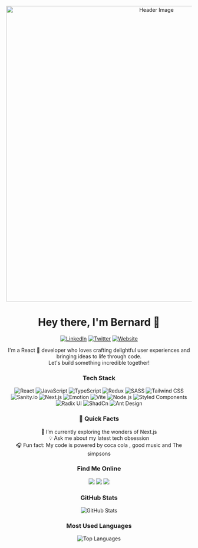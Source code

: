 <!-- Header Section -->

<p align="center">
  <img src="https://your-image-url.com/your-image.gif" alt="Header Image" width="800">
</p>

<h1 align="center">Hey there, I'm Bernard 👋</h1>

<p align="center">
  <a href="https://www.linkedin.com/in/bernard-ochoa/"><img alt="LinkedIn" src="https://img.shields.io/badge/LinkedIn-Bernard-blue?style=for-the-badge&logo=linkedin"></a>
  <a href="https://twitter.com/yourhandle"><img alt="Twitter" src="https://img.shields.io/badge/Twitter-@ajaxecho3-blue?style=for-the-badge&logo=twitter"></a>
  <a href="https://bernardochoa.vercel.app/"><img alt="Website" src="https://img.shields.io/badge/Website-bernardochoa-blue?style=for-the-badge&logo=firefox"></a>
</p>

<!-- Introduction Section -->

<p align="center">
  I'm a React 🚀 developer who loves crafting delightful user experiences and bringing ideas to life through code. <br>
  Let's build something incredible together!
</p>

<!-- Tech Stack Section -->

<h3 align="center">Tech Stack</h3>

<p align="center">
  <img src="https://img.shields.io/badge/React-61DAFB?style=for-the-badge&logo=react&logoColor=white" alt="React">
  <img src="https://img.shields.io/badge/JavaScript-F7DF1E?style=for-the-badge&logo=javascript&logoColor=black" alt="JavaScript">
  <img src="https://img.shields.io/badge/TypeScript-3178C6?style=for-the-badge&logo=typescript&logoColor=white" alt="TypeScript">
  <img src="https://img.shields.io/badge/Redux-764ABC?style=for-the-badge&logo=redux&logoColor=white" alt="Redux">
  <img src="https://img.shields.io/badge/SASS-CC6699?style=for-the-badge&logo=sass&logoColor=white" alt="SASS">
  <img src="https://img.shields.io/badge/Tailwind%20CSS-38B2AC?style=for-the-badge&logo=tailwind-css&logoColor=white" alt="Tailwind CSS">
  <img src="https://img.shields.io/badge/Sanity.io-333333?style=for-the-badge&logo=sanity&logoColor=white" alt="Sanity.io">
  <img src="https://img.shields.io/badge/Next.js-000000?style=for-the-badge&logo=next-dot-js&logoColor=white" alt="Next.js">
  <img src="https://img.shields.io/badge/Emotion-DB7093?style=for-the-badge&logo=emotion&logoColor=white" alt="Emotion">
  <img src="https://img.shields.io/badge/Vite-646CFF?style=for-the-badge&logo=vite&logoColor=white" alt="Vite">
  <img src="https://img.shields.io/badge/Node.js-339933?style=for-the-badge&logo=node-dot-js&logoColor=white" alt="Node.js">
  <img src="https://img.shields.io/badge/Styled%20Components-DB7093?style=for-the-badge&logo=styled-components&logoColor=white" alt="Styled Components">
  <img src="https://img.shields.io/badge/Radix%20UI-FF3E00?style=for-the-badge&logo=react&logoColor=white" alt="Radix UI">
  <img src="https://img.shields.io/badge/ShadCn-005CAA?style=for-the-badge&logoColor=white" alt="ShadCn">
  <img src="https://img.shields.io/badge/Ant%20Design-0170FE?style=for-the-badge&logo=ant-design&logoColor=white" alt="Ant Design">
</p>

<!-- Fun Facts Section -->

<h3 align="center">🚀 Quick Facts</h3>

<p align="center">
  🌱 I’m currently exploring the wonders of Next.js <br>
  💡 Ask me about my latest tech obsession <br>
  🎧 Fun fact: My code is powered by coca cola , good music and The simpsons
</p>

<!-- Find Me Online Section -->

<h3 align="center">Find Me Online</h3>

<p align="center">
  <a href="https://www.linkedin.com/in/your-profile/" target="_blank"><img src="https://img.shields.io/badge/LinkedIn-Connect%20with%20me-blue?style=for-the-badge&logo=linkedin"></a>
  <a href="https://twitter.com/yourhandle" target="_blank"><img src="https://img.shields.io/badge/Twitter-Follow%20Me-blue?style=for-the-badge&logo=twitter"></a>
  <a href="https://yourwebsite.com/" target="_blank"><img src="https://img.shields.io/badge/Portfolio-Visit%20My%20Website-blue?style=for-the-badge&logo=firefox"></a>
</p>

<!-- GitHub Stats and Most Used Languages Section -->

<h3 align="center">GitHub Stats</h3>


<p align="center">
  <img src="https://github-readme-stats.vercel.app/api?username=ajaxecho3&show_icons=true&hide_border=true&count_private=true&theme=dark" alt="GitHub Stats">
</p>

<h3 align="center">Most Used Languages</h3>


<p align="center">
  <img src="https://github-readme-stats.vercel.app/api/top-langs/?username=ajaxecho3&layout=compact&theme=dark" alt="Top Languages">
</p>



